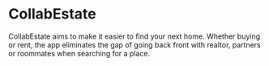 # CollabEstate

CollabEstate aims to make it easier to find your next home. Whether buying or rent, the app eliminates the gap of going back front with realtor, partners or roommates when searching for a place.
